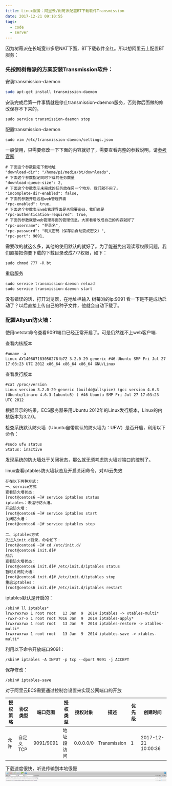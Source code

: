 ```yaml
---
title: Linux服务：阿里云/树莓派配置BT下载软件Transmission
date: 2017-12-21 09:10:55
tags:
  - code
  - server
---
```


因为树莓派在长城宽带多层NAT下面，BT下载软件全红。所以想阿里云上配置BT服务：

### 先按照树莓派的方案安装Transmission软件：

安装transmission-daemon
``` Bash
sudo apt-get install transmission-daemon
```

安装完成后第一件事情就是停止transmission-daemon服务，否则你后面做的修改保存不下来的。
```
sudo service transmission-daemon stop
```

配置transmission-daemon
```
sudo vim /etc/transmission-daemon/settings.json
```

一般使用，只需要修改一下下面的内容就好了，需要查看完整的参数说明，请[参考官网](https://trac.transmissionbt.com/wiki/ConfigurationParameters)
```
# 下面这个参数指定下载地址
"download-dir": "/home/pi/media/bt/downloads",
# 下面这个参数指定同时下载的任务数量
"download-queue-size": 2,
# 下面这个参数表示未完成的任务放在另一个地方，我们就不用了。
"incomplete-dir-enabled": false,
# 下面的参数开启远程web管理界面
"rpc-enabled": true,
# 下面这个参数表示web管理界面是否需要密码，我们选是
"rpc-authentication-required": true,
# 下面的参数就是web管理界面的管理信息，大家看着改成自己的内容就好了
"rpc-username": "登录名",
"rpc-password": "明文密码（保存后自动变成密文）",
"rpc-port": 9091,
```

<!-- more -->

需要改的就这么多，其他的使用默认的就好了。为了能避免出现读写权限问题，我们直接把你要下载的下载目录改成777权限，如下：
```
sudo chmod 777 -R bt
```

重启服务
```
sudo service transmission-daemon reload
sudo service transmission-daemon start
```

没有错误的话，打开浏览器，在地址栏输入 树莓派的ip:9091 看一下是不是成功启动了？以后直接上传自己的种子文件，他就会自动下载了。

### 配置Aliyun防火墙：
使用netstat命令查看9091端口已经正常开启了。可是仍然连不上web客户端.

查看内核版本
```
#uname -a
Linux AY140607183050278fb7Z 3.2.0-29-generic #46-Ubuntu SMP Fri Jul 27 17:03:23 UTC 2012 x86_64 x86_64 x86_64 GNU/Linux
```
查看发行版本
```
#cat /proc/version
Linux version 3.2.0-29-generic (buildd@allspice) (gcc version 4.6.3 (Ubuntu/Linaro 4.6.3-1ubuntu5) ) #46-Ubuntu SMP Fri Jul 27 17:03:23 UTC 2012
```
根据显示的结果，ECS服务器采用Ubuntu 2012年的Linux发行版本，Linux的内核版本为3.2.0。

检查系统默认防火墙（Ubuntu自带默认的防火墙为：UFW）是否开启，利用以下命令：
```
#sudo ufw status
Status: inactive
```
发现系统的防火墙处于关闭状态，那么就无须考虑防火墙对端口的控制了。

linux查看iptables防火墙状态及开启关闭命令，对Ali云失效
```
存在以下两种方式：
一、service方式
查看防火墙状态：
[root@centos6 ~]# service iptables status
iptables：未运行防火墙。
开启防火墙：
[root@centos6 ~]# service iptables start
关闭防火墙：
[root@centos6 ~]# service iptables stop

二、iptables方式
先进入init.d目录，命令如下：
[root@centos6 ~]# cd /etc/init.d/
[root@centos6 init.d]#
然后
查看防火墙状态：
[root@centos6 init.d]# /etc/init.d/iptables status
暂时关闭防火墙：
[root@centos6 init.d]# /etc/init.d/iptables stop
重启iptables：
[root@centos6 init.d]# /etc/init.d/iptables restart
```

iptables默认是开启的：
```
/sbin# ll iptables*
lrwxrwxrwx 1 root root   13 Jan  9  2014 iptables -> xtables-multi*
-rwxr-xr-x 1 root root 7016 Jan  9  2014 iptables-apply*
lrwxrwxrwx 1 root root   13 Jan  9  2014 iptables-restore -> xtables-multi*
lrwxrwxrwx 1 root root   13 Jan  9  2014 iptables-save -> xtables-multi*
```

利用以下命令开放端口9091：
```
/sbin# iptables -A INPUT -p tcp --dport 9091 -j ACCEPT
```
保存修改：
```
/sbin# iptables-save
```

对于阿里云ECS需要通过控制台设置来实现公网端口的开放

| 授权策略 |	协议类型	| 端口范围	| 授权类型	| 授权对象	| 描述	| 优先级	| 创建时间 |
| --- |  --- |  --- |  --- |  --- |  --- |  --- |  --- |
| 允许	| 自定义 TCP	|9091/9091	| 地址段访问	| 0.0.0.0/0 | Transmission | 1 |	2017-12-21 10:00:36 |

下载速度很快，听说传输到本地很慢
![](img/BT20171221.png)
